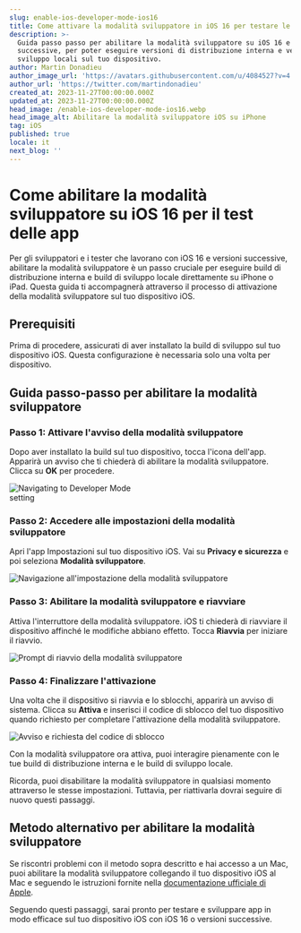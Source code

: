 ```yaml
---
slug: enable-ios-developer-mode-ios16
title: Come attivare la modalità sviluppatore in iOS 16 per testare le applicazioni
description: >-
  Guida passo passo per abilitare la modalità sviluppatore su iOS 16 e versioni
  successive, per poter eseguire versioni di distribuzione interna e versioni di
  sviluppo locali sul tuo dispositivo.
author: Martin Donadieu
author_image_url: 'https://avatars.githubusercontent.com/u/4084527?v=4'
author_url: 'https://twitter.com/martindonadieu'
created_at: 2023-11-27T00:00:00.000Z
updated_at: 2023-11-27T00:00:00.000Z
head_image: /enable-ios-developer-mode-ios16.webp
head_image_alt: Abilitare la modalità sviluppatore iOS su iPhone
tag: iOS
published: true
locale: it
next_blog: ''
---
```


# Come abilitare la modalità sviluppatore su iOS 16 per il test delle app

Per gli sviluppatori e i tester che lavorano con iOS 16 e versioni successive, abilitare la modalità sviluppatore è un passo cruciale per eseguire build di distribuzione interna e build di sviluppo locale direttamente su iPhone o iPad. Questa guida ti accompagnerà attraverso il processo di attivazione della modalità sviluppatore sul tuo dispositivo iOS.

## Prerequisiti

Prima di procedere, assicurati di aver installato la build di sviluppo sul tuo dispositivo iOS. Questa configurazione è necessaria solo una volta per dispositivo.

## Guida passo-passo per abilitare la modalità sviluppatore

### Passo 1: Attivare l'avviso della modalità sviluppatore

Dopo aver installato la build sul tuo dispositivo, tocca l'icona dell'app. Apparirà un avviso che ti chiederà di abilitare la modalità sviluppatore. Clicca su **OK** per procedere.

<div class="mx-auto" style="width: 50%;">
  <img src="/ios-16-developer-mode-0.webp" alt="Navigating to Developer Mode setting">
</div>

### Passo 2: Accedere alle impostazioni della modalità sviluppatore

Apri l'app Impostazioni sul tuo dispositivo iOS. Vai su **Privacy e sicurezza** e poi seleziona **Modalità sviluppatore**.

![Navigazione all'impostazione della modalità sviluppatore](/ios-16-developer-mode-1webp)

### Passo 3: Abilitare la modalità sviluppatore e riavviare

Attiva l'interruttore della modalità sviluppatore. iOS ti chiederà di riavviare il dispositivo affinché le modifiche abbiano effetto. Tocca **Riavvia** per iniziare il riavvio.

![Prompt di riavvio della modalità sviluppatore](/ios-16-developer-mode-2webp)

### Passo 4: Finalizzare l'attivazione

Una volta che il dispositivo si riavvia e lo sblocchi, apparirà un avviso di sistema. Clicca su **Attiva** e inserisci il codice di sblocco del tuo dispositivo quando richiesto per completare l'attivazione della modalità sviluppatore.

![Avviso e richiesta del codice di sblocco](/ios-16-developer-mode-3webp)

Con la modalità sviluppatore ora attiva, puoi interagire pienamente con le tue build di distribuzione interna e le build di sviluppo locale.

Ricorda, puoi disabilitare la modalità sviluppatore in qualsiasi momento attraverso le stesse impostazioni. Tuttavia, per riattivarla dovrai seguire di nuovo questi passaggi.

## Metodo alternativo per abilitare la modalità sviluppatore

Se riscontri problemi con il metodo sopra descritto e hai accesso a un Mac, puoi abilitare la modalità sviluppatore collegando il tuo dispositivo iOS al Mac e seguendo le istruzioni fornite nella [documentazione ufficiale di Apple](https://developer.apple.com/documentation/xcode/enabling-developer-mode-on-a-device/).

Seguendo questi passaggi, sarai pronto per testare e sviluppare app in modo efficace sul tuo dispositivo iOS con iOS 16 o versioni successive.